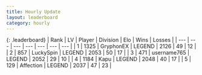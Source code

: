 ```yaml
---
title: Hourly Update
layout: leaderboard
category: hourly
---
```


{: .leaderboard}
| Rank | LV | Player | Division | Elo | Wins | Losses |
| --- | --- | --- | --- | --- | --- | --- |
| <span data-change="0">1</span> | 1325 | <span title="ID: 315148">GryphonEX</span> | LEGEND | <span data-change="0">2126</span> | <span data-change="0">49</span> | <span data-change="0">12</span> |
| <span data-change="0">2</span> | 857 | <span title="ID: 498412">LuckySpin</span> | LEGEND | <span data-change="0">2053</span> | <span data-change="0">50</span> | <span data-change="0">17</span> |
| <span data-change="0">3</span> | 471 | <span title="ID: 188640">username765</span> | LEGEND | <span data-change="0">2052</span> | <span data-change="0">29</span> | <span data-change="0">10</span> |
| <span data-change="14">4</span> | 1184 | <span title="ID: 204953">Kapu</span> | LEGEND | <span data-change="60">2048</span> | <span data-change="11">40</span> | <span data-change="1">17</span> |
| <span data-change="0">5</span> | 129 | <span title="ID: 573202">Affection</span> | LEGEND | <span data-change="6">2037</span> | <span data-change="1">47</span> | <span data-change="0">23</span> |